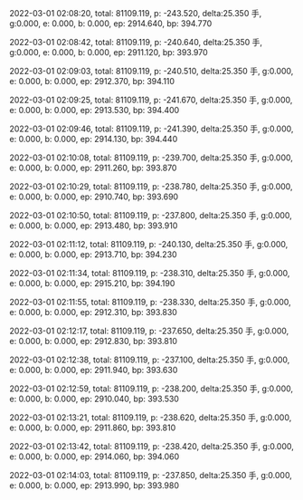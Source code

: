 2022-03-01 02:08:20, total: 81109.119, p: -243.520, delta:25.350 手, g:0.000, e: 0.000, b: 0.000, ep: 2914.640, bp: 394.770

2022-03-01 02:08:42, total: 81109.119, p: -240.640, delta:25.350 手, g:0.000, e: 0.000, b: 0.000, ep: 2911.120, bp: 393.970

2022-03-01 02:09:03, total: 81109.119, p: -240.510, delta:25.350 手, g:0.000, e: 0.000, b: 0.000, ep: 2912.370, bp: 394.110

2022-03-01 02:09:25, total: 81109.119, p: -241.670, delta:25.350 手, g:0.000, e: 0.000, b: 0.000, ep: 2913.530, bp: 394.400

2022-03-01 02:09:46, total: 81109.119, p: -241.390, delta:25.350 手, g:0.000, e: 0.000, b: 0.000, ep: 2914.130, bp: 394.440

2022-03-01 02:10:08, total: 81109.119, p: -239.700, delta:25.350 手, g:0.000, e: 0.000, b: 0.000, ep: 2911.260, bp: 393.870

2022-03-01 02:10:29, total: 81109.119, p: -238.780, delta:25.350 手, g:0.000, e: 0.000, b: 0.000, ep: 2910.740, bp: 393.690

2022-03-01 02:10:50, total: 81109.119, p: -237.800, delta:25.350 手, g:0.000, e: 0.000, b: 0.000, ep: 2913.480, bp: 393.910

2022-03-01 02:11:12, total: 81109.119, p: -240.130, delta:25.350 手, g:0.000, e: 0.000, b: 0.000, ep: 2913.710, bp: 394.230

2022-03-01 02:11:34, total: 81109.119, p: -238.310, delta:25.350 手, g:0.000, e: 0.000, b: 0.000, ep: 2915.210, bp: 394.190

2022-03-01 02:11:55, total: 81109.119, p: -238.330, delta:25.350 手, g:0.000, e: 0.000, b: 0.000, ep: 2912.310, bp: 393.830

2022-03-01 02:12:17, total: 81109.119, p: -237.650, delta:25.350 手, g:0.000, e: 0.000, b: 0.000, ep: 2912.830, bp: 393.810

2022-03-01 02:12:38, total: 81109.119, p: -237.100, delta:25.350 手, g:0.000, e: 0.000, b: 0.000, ep: 2911.940, bp: 393.630

2022-03-01 02:12:59, total: 81109.119, p: -238.200, delta:25.350 手, g:0.000, e: 0.000, b: 0.000, ep: 2910.040, bp: 393.530

2022-03-01 02:13:21, total: 81109.119, p: -238.620, delta:25.350 手, g:0.000, e: 0.000, b: 0.000, ep: 2911.860, bp: 393.810

2022-03-01 02:13:42, total: 81109.119, p: -238.420, delta:25.350 手, g:0.000, e: 0.000, b: 0.000, ep: 2914.060, bp: 394.060

2022-03-01 02:14:03, total: 81109.119, p: -237.850, delta:25.350 手, g:0.000, e: 0.000, b: 0.000, ep: 2913.990, bp: 393.980